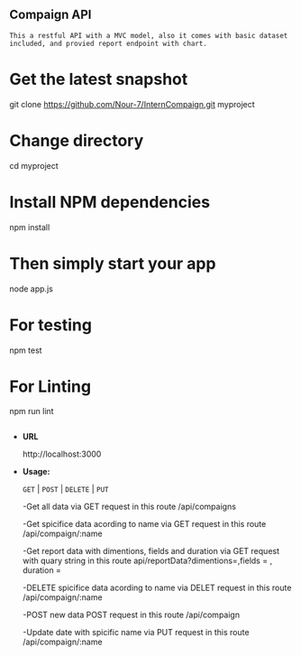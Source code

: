 **Compaign API**
----
    This a restful API with a MVC model, also it comes with basic dataset included, and provied report endpoint with chart.

# Get the latest snapshot
git clone https://github.com/Nour-7/InternCompaign.git myproject

# Change directory
cd myproject

# Install NPM dependencies
npm install

# Then simply start your app
node app.js

# For testing
npm test

# For Linting
npm run lint

```
```

* **URL**

  http://localhost:3000

* **Usage:**

  `GET` | `POST` | `DELETE` | `PUT`

  -Get all data via GET request in this route /api/compaigns

  -Get spicifice data acording to name via GET request in this route /api/compaign/:name

  -Get report data with dimentions, fields and duration via GET request with quary string in this 
  route api/reportData?dimentions=<your dimention>,fields =<your fields> , duration = <your duration>

  -DELETE spicifice data acording to name via DELET request in this route /api/compaign/:name

  -POST new data  POST request in this route /api/compaign

  -Update date with spicific name via PUT request in this route /api/compaign/:name

 